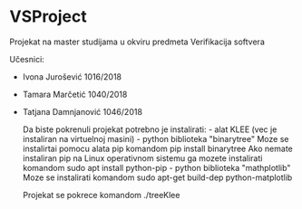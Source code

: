 # VSProject
Projekat na master studijama u okviru predmeta Verifikacija softvera

Učesnici:
- Ivona Jurošević 1016/2018
- Tamara Marčetić 1040/2018
- Tatjana Damnjanović 1046/2018

    Da biste pokrenuli projekat potrebno je instalirati:
        - alat KLEE (vec je instaliran na virtuelnoj masini)
        - python biblioteka "binarytree"
            Moze se instalirtai pomocu alata pip komandom 
                pip install binarytree
            Ako nemate instaliran pip na Linux operativnom sistemu ga mozete instalirati komandom
                sudo apt install python-pip
        - python biblioteka "mathplotlib"
            Moze se instalirati komandom 
                sudo apt-get build-dep python-matplotlib
        
    Projekat se pokrece komandom ./treeKlee 
    

